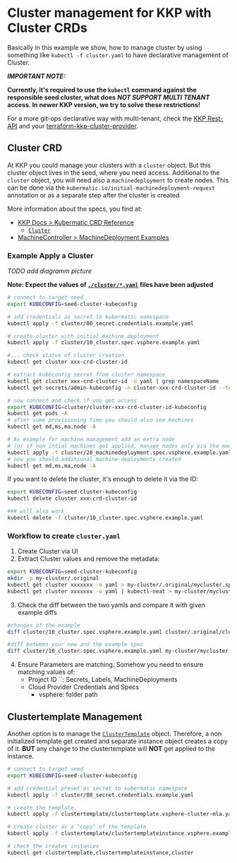 # Cluster management for KKP with Cluster CRDs

Basically in this example we show, how to manage cluster by using something like `kubectl -f cluster.yaml` to have declarative management of Cluster.

***IMPORTANT NOTE:***

**Currently, it's required to use the `kubectl` command against the responsible seed cluster, what does** ***NOT SUPPORT MULTI TENANT*** **access. In newer KKP version, we try to solve these restrictions!**

For a more git-ops declarative way with multi-tenant, check the [KKP Rest-API](https://docs.kubermatic.com/kubermatic/main/references/rest-api-reference/) and your [terraform-kkp-cluster-provider](../terraform-kkp-cluster-provider/README.md).

## Cluster CRD
At KKP you could manage your clusters with a `cluster` object. But this cluster object lives in the seed, where you need access. Additional to the `cluster` object, you will need also a `machinedeployment` to create nodes. This can be done via the `kubermatic.io/initial-machinedeployment-request` annotation or as a separate step after the cluster is created.

More information about the specs, you find at:
* [KKP Docs > Kubermatic CRD Reference](https://docs.kubermatic.com/kubermatic/main/references/crds/)
  * [`Cluster`](https://docs.kubermatic.com/kubermatic/main/references/crds/#cluster)
* [MachineController > MachineDeployment Examples](https://github.com/kubermatic/machine-controller/tree/main/examples)

### Example Apply a Cluster

*TODO add diagramm picture*

**Note: Expect the values of [`./cluster/*.yaml`](./cluster) files have been adjusted**
```bash
# connect to target seed
export KUBECONFIG=seed-cluster-kubeconfig

# add credentials as secret to kubermatic namespace
kubectl apply -f cluster/00_secret.credentials.example.yaml

# create cluster with initial machine deployment
kubectl apply -f cluster/10_cluster.spec.vsphere.example.yaml

#... check status of cluster creation
kubectl get cluster xxx-crd-cluster-id

# extract kubeconfig secret from cluster namespace
kubectl get cluster xxx-crd-cluster-id -o yaml | grep namespaceName
kubectl get secrets/admin-kubeconfig -n cluster-xxx-crd-cluster-id --template={{.data.kubeconfig}} | base64 -d > cluster/cluster-xxx-crd-cluster-id-kubeconfig

# now connect and check if you get access
export KUBECONFIG=cluster/cluster-xxx-crd-cluster-id-kubeconfig
kubectl get pods -A
# after some provisioning time you should also see machines
kubectl get md,ms,ma,node -A

# As example for machine management add an extra node 
# (or if non intial machines get applied, manage nodes only via the machinedeployment.yaml, and remove the 'kubermatic.io/initial-machinedeployment-request' annotation)
kubectl apply -f cluster/20_machinedeployment.spec.vsphere.example.yaml 
# now you should additional machine-deployments created
kubectl get md,ms,ma,node -A
```
If you want to delete the cluster, it's enough to delete it via the ID:
```bash
export KUBECONFIG=seed-cluster-kubeconfig
kubectl delete cluster xxx-crd-cluster-id

### will also work
kubectl delete -f cluster/10_cluster.spec.vsphere.example.yaml
```

### Workflow to create `cluster.yaml`
1. Create Cluster via UI
2. Extract Cluster values and remove the metadata:
```bash
export KUBECONFIG=seed-cluster-kubeconfig
mkdir -p my-cluster/.original
kubectl get cluster xxxxxxx -o yaml > my-cluster/.original/mycluster.spec.original.yaml
kubectl get cluster xxxxxxx -o yaml | kubectl-neat > my-cluster/mycluster.spec.yaml
```
3. Check the diff between the two yamls and compare it with given example diffs
```bash
#changes of the example
diff cluster/10_cluster.spec.vsphere.example.yaml cluster/.original/cluster.spec.original.yaml

#diff between your new and the example spec
diff cluster/10_cluster.spec.vsphere.example.yaml my-cluster/mycluster.spec.yaml 
```
4. Ensure Parameters are matching. Somehow you need to ensure matching values of:
   * Project ID ``: Secrets, Labels, MachineDeployments
   * Cloud Provider Credentials and Specs
     * vsphere: folder path


## Clustertemplate Management

Another option is to manage the [`ClusterTemplate`](https://docs.kubermatic.com/kubermatic/v2.23/references/crds/#clustertemplate) object. Therefore, a non initialized template get created and separate instance object creates a copy of it. **BUT** any change to the clustertemplate will **NOT** get applied to the instance.
```bash
# connect to target seed
export KUBECONFIG=seed-cluster-kubeconfig

# add credential preset as secret to kubermatic namespace
kubectl apply -f cluster/00_secret.credentials.example.yaml

# create the template
kubectl apply -f clustertemplate/clustertemplate.vsphere-cluster-mla.yaml 

# create cluster as a "copy" of the template
kubectl apply -f clustertemplate/clustertemplateinstance.vsphere.example.yaml 

# check the creates instances
kubectl get clustertemplate,clustertemplateinstance,cluster
```
